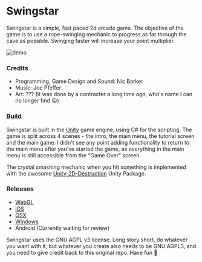 # Swingstar

Swingstar is a simple, fast paced 2d arcade game. The objective of the game is to use a rope-swinging mechanic to progress as far through the cave as possible. Swinging faster will increase your point multiplier.

![demo](https://user-images.githubusercontent.com/2264338/73823665-a1af4c80-485d-11ea-8765-b608d7ea7b9e.gif)

### Credits
- Programming, Game Design and Sound: Nic Barker
- Music: Joe Pfeffer
- Art: ??? (It was done by a contracter a long time ago, who's name I can no longer find 😖)

### Build
Swingstar is built in the [Unity](https://unity.com/) game engine, using C# for the scripting. The game is split across 4 scenes - the intro, the main menu, the tutorial screen and the main game. I didn't see any point adding functionality to return to the main menu after you've started the game, as everything in the main menu is still accessible from the "Game Over" screen.

The crystal smashing mechanic when you hit something is implemented with the awesome [Unity-2D-Destruction](https://github.com/mjholtzem/Unity-2D-Destruction) Unity Package.

### Releases
- [WebGL](games.nicbarker.org/swingstar)
- [iOS](https://apps.apple.com/us/app/swingstar/id1497443665)
- [OSX](https://apps.apple.com/us/app/swingstar/id1497096235)
- [Windows](https://memoretti-assets.nyc3.cdn.digitaloceanspaces.com/games/swingstar/Windows/Swingstar.zip)
- Android (Currently waiting for review)

Swingstar uses the GNU AGPL v3 license. Long story short, do whatever you want with it, but whatever you create also needs to be GNU AGPL3, and you need to give credit back to this original repo. Have fun 🙂
